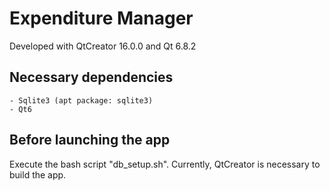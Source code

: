 # Expenditure Manager

Developed with QtCreator 16.0.0 and Qt 6.8.2

## Necessary dependencies
    - Sqlite3 (apt package: sqlite3)
    - Qt6

## Before launching the app

Execute the bash script "db_setup.sh".
Currently, QtCreator is necessary to build the app.
